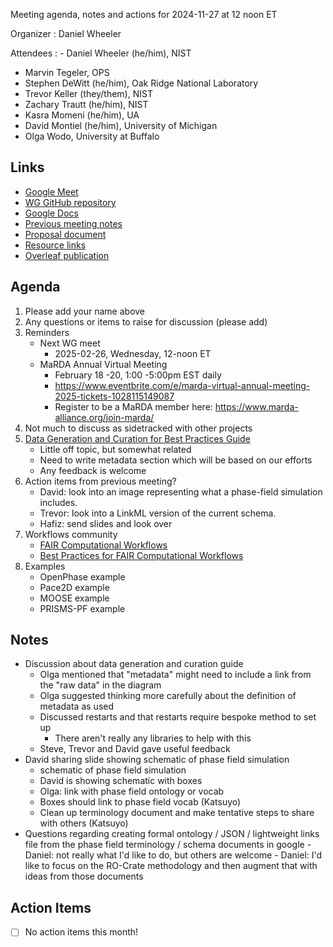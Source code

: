 Meeting agenda, notes and actions for 2024-11-27 at 12 noon ET

Organizer
: Daniel Wheeler

Attendees
: - Daniel Wheeler (he/him), NIST
  - Marvin Tegeler, OPS
  - Stephen DeWitt (he/him), Oak Ridge National Laboratory
  - Trevor Keller (they/them), NIST
  - Zachary Trautt (he/him), NIST
  - Kasra Momeni (he/him), UA
  - David Montiel (he/him), University of Michigan
  - Olga Wodo, University at Buffalo

## Links

 - [Google Meet][meet]
 - [WG GitHub repository][repo]
 - [Google Docs][docs]
 - [Previous meeting notes][previous]
 - [Proposal document][proposal]
 - [Resource links][resources]
 - [Overleaf publication][overleaf]

## Agenda

1. Please add your name above
2. Any questions or items to raise for discussion (please add)
3. Reminders
    - Next WG meet
        - 2025-02-26, Wednesday, 12-noon ET
    - MaRDA Annual Virtual Meeting
        - February 18 -20, 1:00 -5:00pm EST daily
        - https://www.eventbrite.com/e/marda-virtual-annual-meeting-2025-tickets-1028115149087
        - Register to be a MaRDA member here: https://www.marda-alliance.org/join-marda/
4. Not much to discuss as sidetracked with other projects
5. [Data Generation and Curation for Best Practices Guide](https://github.com/usnistgov/pf-recommended-practices/blob/ffc8bb275ce93470149f3f78441fd0e7facc81bf/pf-recommended-practices/bp-guide-gh/ch3-data-generation-and-curation.md) 
    - Little off topic, but somewhat related
    - Need to write metadata section which will be based on our efforts
    - Any feedback is welcome
6. Action items from previous meeting?
    - David: look into an image representing what a phase-field simulation includes.
    - Trevor: look into a LinkML version of the current schema.
    - Hafiz: send slides and look over
7. Workflows community
    - [FAIR Computational Workflows](https://workflows.community/groups/fair/)
    - [Best Practices for FAIR Computational Workflows](https://workflows.community/groups/fair/best-practices/)
8. Examples
    - OpenPhase example
    - Pace2D example
    - MOOSE example
    - PRISMS-PF example


## Notes

 - Discussion about data generation and curation guide
     - Olga mentioned that "metadata" might need to include a link from the "raw data" in the diagram
     - Olga suggested thinking more carefully about the definition of metadata as used
     - Discussed restarts and that restarts require bespoke method to set up
         - There aren't really any libraries to help with this
	 - Steve, Trevor and David gave useful feedback
 - David sharing slide showing schematic of phase field simulation
     - schematic of phase field simulation
     - David is showing schematic with boxes
     - Olga: link with phase field ontology or vocab
     - Boxes should link to phase field vocab (Katsuyo)
     - Clean up terminology document and make tentative steps to share with others (Katsuyo)
 - Questions regarding creating formal ontology / JSON / lightweight links file from the phase field terminology / schema documents in google
         - Daniel: not really what I'd like to do, but others are welcome
         - Daniel: I'd like to focus on the RO-Crate methodology and then augment that with ideas from those documents

## Action Items

- [ ] No action items this month!

<!-- links -->

[meet]: https://meet.google.com/bas-vkxi-rmq
[repo]: https://github.com/marda-alliance/phase-field-schema
[docs]: https://drive.google.com/drive/u/1/folders/1zhUi3A-CXxrkh4gTkLVUOncdqAMIAXND
[previous]: https://github.com/marda-alliance/phase-field-schema/blob/main/meeting-minutes/meet-015_2024-11-27.md
[proposal]: https://github.com/marda-alliance/phase-field-schema/blob/main/proposal.md
[resources]: https://github.com/marda-alliance/phase-field-schema/discussions/5
[overleaf]: https://www.overleaf.com/project/663e34cc1c8095115e0de913
	 
